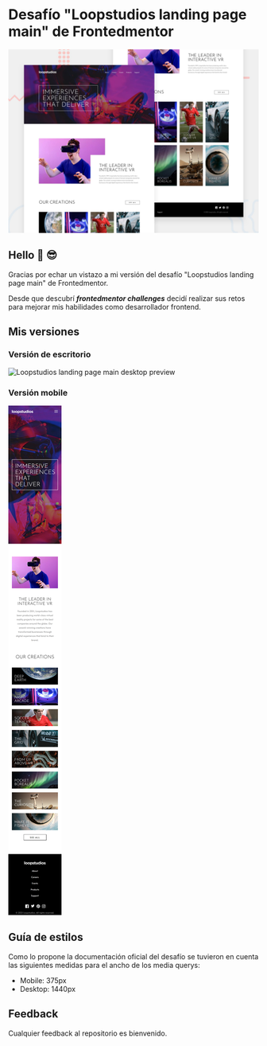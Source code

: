 # Desafío "Loopstudios landing page main" de Frontedmentor 
![Loopstudios landing page main preview](https://raw.githubusercontent.com/raulpinve/loopstudios-landing-page-main/main/design/design/desktop-preview.jpg)

## Hello :metal:  :sunglasses:

Gracias por echar un vistazo a mi versión del desafío "Loopstudios landing page main" de Frontedmentor. 

Desde que descubrí <b><i>frontedmentor challenges</i></b> decidí realizar sus retos para mejorar mis habilidades como desarrollador frontend.

## Mis versiones 

### Versión de escritorio
![Loopstudios landing page main desktop preview](https://raw.githubusercontent.com/raulpinve/loopstudios-landing-page-main/main/images/desktop-preview.png)

### Versión mobile
![Loopstudios landing page main mobile preview](https://raw.githubusercontent.com/raulpinve/loopstudios-landing-page-main/main/images/mobile-preview.png)

## Guía de estilos
Como lo propone la documentación oficial del desafío se tuvieron en cuenta las siguientes medidas para el ancho de los media querys: 

- Mobile: 375px
- Desktop: 1440px

## Feedback
Cualquier feedback al repositorio es bienvenido.
